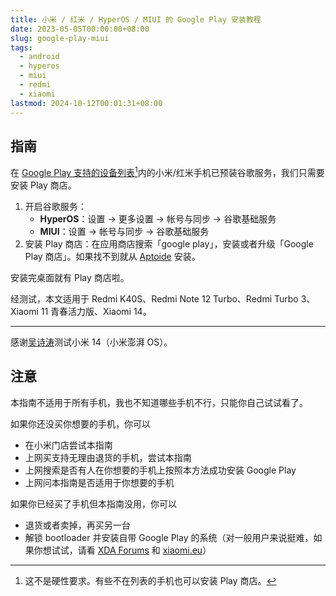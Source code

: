 ```yaml
---
title: 小米 / 红米 / HyperOS / MIUI 的 Google Play 安装教程
date: 2023-05-05T00:00:00+08:00
slug: google-play-miui
tags:
  - android
  - hyperos
  - miui
  - redmi
  - xiaomi
lastmod: 2024-10-12T00:01:31+08:00
---
```


## 指南

在 [Google Play 支持的设备列表](https://support.google.com/googleplay/answer/1727131)[^biao]内的小米/红米手机已预装谷歌服务，我们只需要安装 Play 商店。

[^biao]: 这不是硬性要求。有些不在列表的手机也可以安装 Play 商店。

1. 开启谷歌服务：
    - **HyperOS**：设置 -> 更多设置 -> 帐号与同步 -> 谷歌基础服务
    - **MIUI**：设置 -> 帐号与同步 -> 谷歌基础服务
1. 安装 Play 商店：在应用商店搜索「google play」，安装或者升级「Google Play 商店」。如果找不到就从 [Aptoide](https://en.aptoide.com/) 安装。

安装完桌面就有 Play 商店啦。

经测试，本文适用于 Redmi K40S、Redmi Note 12 Turbo、Redmi Turbo 3、Xiaomi 11 青春活力版、Xiaomi 14。

---

感谢[吴诗涛](https://shitao5.org/)测试小米 14（小米澎湃 OS）。

## 注意

本指南不适用于所有手机，我也不知道哪些手机不行，只能你自己试试看了。

如果你还没买你想要的手机，你可以

- 在小米门店尝试本指南
- 上网买支持无理由退货的手机，尝试本指南
- 上网搜索是否有人在你想要的手机上按照本方法成功安装 Google Play
- 上网问本指南是否适用于你想要的手机

如果你已经买了手机但本指南没用，你可以

- 退货或者卖掉，再买另一台
- 解锁 bootloader 并安装自带 Google Play 的系统（对一般用户来说挺难，如果你想试试，请看 [XDA Forums](https://xdaforums.com/) 和 [xiaomi.eu](https://xiaomi.eu/community/)）

<!--
Xiaomi 14
HyperOS: 1.0.19.0.UNCCNXM

Redmi Turbo 3
HyperOS: 1.0.14.0 UNPCNXM

后记：我第一次在应用商店搜不到 Google Play 就从 Aptoide 安装了，现在又能搜到了，好奇怪。
-->
